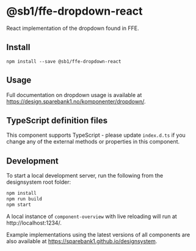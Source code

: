 # @sb1/ffe-dropdown-react

React implementation of the dropdown found in FFE.

## Install

```
npm install --save @sb1/ffe-dropdown-react
```

## Usage

Full documentation on dropdown usage is available at https://design.sparebank1.no/komponenter/dropdown/.

## TypeScript definition files

This component supports TypeScript - please update `index.d.ts` if you change any
of the external methods or properties in this component.

## Development

To start a local development server, run the following from the designsystem root folder:

```bash
npm install
npm run build
npm start
```

A local instance of `component-overview` with live reloading will run at http://localhost:1234/.

Example implementations using the latest versions of all components are also available at https://sparebank1.github.io/designsystem.
